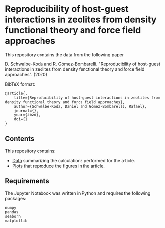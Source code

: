 # Reproducibility of host-guest interactions in zeolites from density functional theory and force field approaches

This repository contains the data from the following paper:

D. Schwalbe-Koda and R. Gómez-Bombarelli. "Reproducibility of host-guest interactions in zeolites from density functional theory and force field approaches". (2020)

BibTeX format:
```
@article{,
    title={Reproducibility of host-guest interactions in zeolites from density functional theory and force field approaches},
    author={Schwalbe-Koda, Daniel and Gómez-Bombarelli, Rafael},
    journal={},
    year={2020},
    doi={}
}
```

## Contents

This repository contains:

* [Data](data/) summarizing the calculations performed for the article.
* [Plots](plots.ipynb) that reproduce the figures in the article.

## Requirements

The Jupyter Notebook was written in Python and requires the following packages:

```
numpy
pandas
seaborn
matplotlib
```
